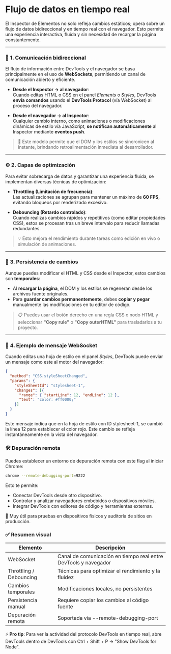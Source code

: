 # Flujo de datos en tiempo real

El Inspector de Elementos no solo refleja cambios estáticos; opera sobre un flujo de datos bidireccional y en tiempo real con el navegador. Esto permite una experiencia interactiva, fluida y sin necesidad de recargar la página constantemente.

---

### 📡 **1. Comunicación bidireccional**

El flujo de información entre DevTools y el navegador se basa principalmente en el uso de **WebSockets**, permitiendo un canal de comunicación abierto y eficiente.

- **Desde el Inspector → al navegador**:  
  Cuando editas HTML o CSS en el panel *Elements* o *Styles*, DevTools **envía comandos** usando el **DevTools Protocol** (vía WebSocket) al proceso del navegador.

- **Desde el navegador → al Inspector**:  
  Cualquier cambio interno, como animaciones o modificaciones dinámicas de estilo vía JavaScript, **se notifican automáticamente** al Inspector mediante **eventos push**.

> 🔁 Este modelo permite que el DOM y los estilos se sincronicen al instante, brindando retroalimentación inmediata al desarrollador.

---

### ⚙️ **2. Capas de optimización**

Para evitar sobrecarga de datos y garantizar una experiencia fluida, se implementan diversas técnicas de optimización:

- **Throttling (Limitación de frecuencia)**:  
  Las actualizaciones se agrupan para mantener un máximo de **60 FPS**, evitando bloqueos por renderizado excesivo.

- **Debouncing (Retardo controlado)**:  
  Cuando realizas cambios rápidos y repetitivos (como editar propiedades CSS), estos se procesan tras un breve intervalo para reducir llamadas redundantes.

> 💡 Esto mejora el rendimiento durante tareas como edición en vivo o simulación de animaciones.

---

### 💾 **3. Persistencia de cambios**

Aunque puedes modificar el HTML y CSS desde el Inspector, estos cambios son **temporales**:

- Al **recargar la página**, el DOM y los estilos se regeneran desde los archivos fuente originales.
- Para **guardar cambios permanentemente**, debes **copiar y pegar** manualmente las modificaciones en tu editor de código.

> 📋 Puedes usar el botón derecho en una regla CSS o nodo HTML y seleccionar **"Copy rule"** o **"Copy outerHTML"** para trasladarlos a tu proyecto.

---

### 🔧 **4. Ejemplo de mensaje WebSocket**

Cuando editas una hoja de estilo en el panel *Styles*, DevTools puede enviar un mensaje como este al motor del navegador:

```json
{
  "method": "CSS.styleSheetChanged",
  "params": {
    "styleSheetId": "stylesheet-1",
    "changes": [{
      "range": { "startLine": 12, "endLine": 12 },
      "text": "color: #ff0000;"
    }]
  }
}
```

Este mensaje indica que en la hoja de estilo con ID stylesheet-1, se cambió la línea 12 para establecer el color rojo. Este cambio se refleja instantáneamente en la vista del navegador.

### 🛠️ **Depuración remota**

Puedes establecer un entorno de depuración remota con este flag al iniciar Chrome:

```bash
chrome --remote-debugging-port=9222
```

Esto te permite:
- Conectar DevTools desde otro dispositivo.
- Controlar y analizar navegadores embebidos o dispositivos móviles.
- Integrar DevTools con editores de código y herramientas externas.

🧪 Muy útil para pruebas en dispositivos físicos y auditoría de sitios en producción.

### ✅ **Resumen visual**

| Elemento | Descripción |
|----------|-------------|
| WebSocket | Canal de comunicación en tiempo real entre DevTools y navegador |
| Throttling / Debouncing | Técnicas para optimizar el rendimiento y la fluidez |
| Cambios temporales | Modificaciones locales, no persistentes |
| Persistencia manual | Requiere copiar los cambios al código fuente |
| Depuración remota | Soportada vía --remote-debugging-port |

⚡ **Pro tip**: Para ver la actividad del protocolo DevTools en tiempo real, abre DevTools dentro de DevTools con Ctrl + Shift + P → "Show DevTools for Node".